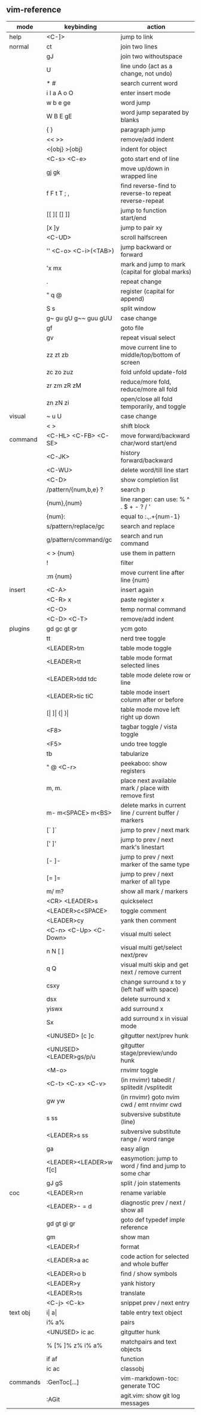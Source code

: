 ## vim-reference

| mode     | keybinding                  | action                                                  |
|----------|-----------------------------|---------------------------------------------------------|
| help     | \<C-]\>                     | jump to link                                            |
| normal   | ct                          | join two lines                                          |
|          | gJ                          | join two withoutspace                                   |
|          | U                           | line undo (act as a change, not undo)                   |
|          | * #                         | search current word                                     |
|          | i I a A o O                 | enter insert mode                                       |
|          | w b e ge                    | word jump                                               |
|          | W B E gE                    | word jump separated by blanks                           |
|          | { }                         | paragraph jump                                          |
|          | << >>                       | remove/add indent                                       |
|          | <{obj} >{obj}               | indent for object                                       |
|          | \<C-s\> \<C-e\>             | goto start end of line                                  |
|          | gj gk                       | move up/down in wrapped line                            |
|          | f F t T ; ,                 | find reverse-find to reverse-to repeat reverse-repeat   |
|          | [[ ][ [] ]]                 | jump to function start/end                              |
|          | [x ]y                       | jump to pair xy                                         |
|          | \<C-UD\>                    | scroll halfscreen                                       |
|          | '' \<C-o\> \<C-i\>(\<TAB\>) | jump backward or forward                                |
|          | 'x mx                       | mark and jump to mark (capital for global marks)        |
|          | .                           | repeat change                                           |
|          | " q @                       | register (capital for append)                           |
|          | S s                         | split window                                            |
|          | g~ gu gU g~~ guu gUU        | case change                                             |
|          | gf                          | goto file                                               |
|          | gv                          | repeat visual select                                    |
|          | zz zt zb                    | move current line to middle/top/bottom of screen        |
|          | zc zo zuz                   | fold unfold update-fold                                 |
|          | zr zm zR zM                 | reduce/more fold, reduce/more all fold                  |
|          | zn zN zi                    | open/close all fold temporarily, and toggle             |
| visual   | ~ u U                       | case change                                             |
|          | \< \>                       | shift block                                             |
| command  | \<C-HL\> \<C-FB\> \<C-SE\>  | move forward/backward char/word start/end               |
|          | \<C-JK\>                    | history forward/backward                                |
|          | \<C-WU\>                    | delete word/till line start                             |
|          | \<C-D\>                     | show completion list                                    |
|          | /pattern/{num,b,e} ?        | search p                                                |
|          | {num},{num}                 | line ranger: can use: % ^ . $ + - ? / '                 |
|          | {num}:                      | equal to :.,.+{num-1}                                   |
|          | s/pattern/replace/gc        | search and replace                                      |
|          | g/pattern/command/gc        | search and run command                                  |
|          | \< \> \{num}                | use them in pattern                                     |
|          | !                           | filter                                                  |
|          | :m {num}                    | move current line after line {num}                      |
| insert   | \<C-A\>                     | insert again                                            |
|          | \<C-R\> x                   | paste register x                                        |
|          | \<C-O\>                     | temp normal command                                     |
|          | \<C-D\> \<C-T\>             | remove/add indent                                       |
| plugins  | gd gc gt gr                 | ycm goto                                                |
|          | tt                          | nerd tree toggle                                        |
|          | \<LEADER\>tm                | table mode toggle                                       |
|          | \<LEADER\>tt                | table mode format selected lines                        |
|          | \<LEADER\>tdd tdc           | table mode delete row or line                           |
|          | \<LEADER\>tic tiC           | table mode insert column after or before                |
|          | [\| ]\| {\| }\|             | table mode move left right up down                      |
|          | \<F8\>                      | tagbar toggle / vista toggle                            |
|          | \<F5\>                      | undo tree toggle                                        |
|          | tb                          | tabularize                                              |
|          | " @ \<C-r\>                 | peekaboo: show registers                                |
|          | m, m.                       | place next available mark / place with remove first     |
|          | m- m\<SPACE\> m\<BS\>       | delete marks in current line / current buffer / markers |
|          | [\` ]\`                     | jump to prev / next mark                                |
|          | [' ]'                       | jump to prev / next mark's linestart                    |
|          | [- ]-                       | jump to prev / next marker of the same type             |
|          | [= ]=                       | jump to prev / next marker of all type                  |
|          | m/ m?                       | show all mark / markers                                 |
|          | \<CR\> \<LEADER\>s          | quickselect                                             |
|          | \<LEADER\>c\<SPACE\>        | toggle comment                                          |
|          | \<LEADER\>cy                | yank then comment                                       |
|          | \<C-n\> \<C-Up\> \<C-Down\> | visual multi select                                     |
|          | n N [ ]                     | visual multi get/select next/prev                       |
|          | q Q                         | visual multi skip and get next / remove current         |
|          | csxy                        | change surround x to y (left half with space)           |
|          | dsx                         | delete surround x                                       |
|          | yiswx                       | add surround x                                          |
|          | Sx                          | add surround x in visual mode                           |
|          | \<UNUSED\> [c ]c            | gitgutter next/prev hunk                                |
|          | \<UNUSED\> \<LEADER\>gs/p/u | gitgutter stage/preview/undo hunk                       |
|          | \<M-o\>                     | rnvimr toggle                                           |
|          | \<C-t\> \<C-x\> \<C-v\>     | (in rnvimr) tabedit / splitedit /vsplitedit             |
|          | gw yw                       | (in rnvimr) goto nvim cwd / emt rnvimr cwd              |
|          | s ss                        | subversive substitute (line)                            |
|          | \<LEADER\>s ss              | subversive substitute range / word range                |
|          | ga                          | easy align                                              |
|          | \<LEADER\>\<LEADER\>w f[c]  | easymotion: jump to word / find and jump to some char   |
|          | gJ gS                       | split / join statements                                 |
| coc      | \<LEADER\>rn                | rename variable                                         |
|          | \<LEADER\>- = d             | diagnostic prev / next / show all                       |
|          | gd gt gi gr                 | goto def typedef imple reference                        |
|          | gm                          | show man                                                |
|          | \<LEADER\>f                 | format                                                  |
|          | \<LEADER\>a ac              | code action for selected and whole buffer               |
|          | \<LEADER\>o b               | find / show symbols                                     |
|          | \<LEADER\>y                 | yank history                                            |
|          | \<LEADER\>ts                | translate                                               |
|          | \<C-j\> \<C-k\>             | snippet prev / next entry                               |
| text obj | i\| a\|                     | table entry text object                                 |
|          | i% a%                       | pairs                                                   |
|          | \<UNUSED\> ic ac            | gitgutter hunk                                          |
|          | % [% ]% z% i% a%            | matchpairs and text objects                             |
|          | if af                       | function                                                |
|          | ic ac                       | classobj                                                |
| commands | :GenToc[...]                | vim-markdown-toc: generate TOC                          |
|          | :AGit                       | agit.vim: show git log messages                         |


